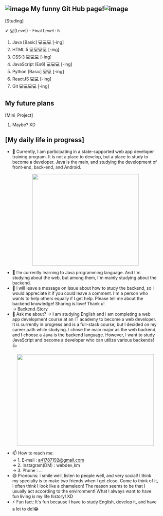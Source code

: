 ## ![image](https://user-images.githubusercontent.com/70142090/137152216-d960c64a-dfdf-4158-84ed-73b29570b467.png) My funny Git Hub page!![image](https://user-images.githubusercontent.com/70142090/137152216-d960c64a-dfdf-4158-84ed-73b29570b467.png)

[Studing]

✔ 💻(Level) - Final Level : 5

1. Java [Basic] 💻💻💻 [-ing]
2. HTML:5 💻💻💻💻 [-ing]
3. CSS:3 💻💻💻 [-ing]
4. JavaScript (Es6) 💻💻💻 [-ing]
5. Python [Basic] 💻💻 [-ing]
6. ReactJS 💻💻 [-ing]
7. Git 💻💻💻💻 [-ing]

## My future plans

[Mini_Project]

1. Maybe? XD

## [My daily life in progress]

- 🔭 Currently, I am participating in a state-supported web app developer training program. It is not a place to develop, but a place to study to become a developer. Java is the main, and studying the development of front-end, back-end, and Android. <p align="center"><img src="https://user-images.githubusercontent.com/70142090/142751583-905f3ab7-3902-491b-9609-cb8f3795248c.gif" width="350" height="300"></p>
- 🌱 I’m currently learning to Java programming language. And I'm studying about the web, but among them, I'm mainly studying about the backend.
- 🤔 I will leave a message on Issue about how to study the backend, so I would appreciate it if you could leave a comment. I'm a person who wants to help others equally if I get help. Please tell me about the backend knowledge! Sharing is love! Thank u!<br/>
  -> [Backend-Story](https://github.com/CodingScript990/Backend-Story/issues) <br/>
- 💬 Ask me about?
  -> I am studying English and I am completing a web app development course at an IT academy to become a web developer. It is currently in progress and is a full-stack course, but I decided on my career path while studying. I chose the main major as the web backend, and I choose a  Java is the backend language. However, I want to study JavaScript and become a developer who can utilize various backends! 👍 <br/> <p align="center"><img src="https://user-images.githubusercontent.com/70142090/142751593-fdfa55e2-408e-4fde-a36c-307a12863ed1.gif" width="450" height="300"></p>
- 📫 How to reach me: <br/>
  -> 1. E-mail : a41787192@gmail.com <br/>
  -> 2. Instagram(DM) : webdev_km <br/>
  -> 3. Phone : ... <br/>
- 😄 Pronouns: I smile well, listen to people well, and very social! I think my specialty is to make two friends when I get close. Come to think of it, I often think I look like a chameleon! The reason seems to be that I usually act according to the environment! What I always want to have fun living is my life history! XD
- ⚡ Fun fact: It's fun because I have to study English, develop it, and have a lot to do!😂

